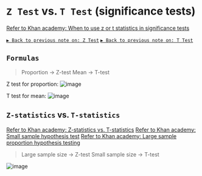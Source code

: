 # `Z Test` vs. `T Test` (significance tests)

[Refer to Khan academy: When to use z or t statistics in significance tests](https://www.khanacademy.org/math/statistics-probability/significance-tests-one-sample/modal/v/when-to-use-z-or-t-statistics-in-significance-tests)

[`▶ Back to previous note on: Z Test`](https://github.com/solomonxie/solomonxie.github.io/issues/50#issuecomment-420189772)
[`▶ Back to previous note on: T Test`](https://github.com/solomonxie/solomonxie.github.io/issues/50#issuecomment-420521963)

## `Formulas`

> Proportion -> Z-test
   Mean -> T-test

Z test for proportion:
![image](https://user-images.githubusercontent.com/14041622/45408926-514fb180-b6a0-11e8-8174-1a360944483c.png)

T test for mean:
![image](https://user-images.githubusercontent.com/14041622/45405555-eef1b380-b695-11e8-8bbb-0369788dfa02.png)


## `Z-statistics` vs. `T-statistics`

[Refer to Khan academy: Z-statistics vs. T-statistics](https://www.khanacademy.org/math/statistics-probability/significance-tests-one-sample/modal/v/z-statistics-vs-t-statistics)
[Refer to Khan academy: Small sample hypothesis test](https://www.khanacademy.org/math/statistics-probability/significance-tests-one-sample/modal/v/small-sample-hypothesis-test)
[Refer to Khan academy: Large sample proportion hypothesis testing](https://www.khanacademy.org/math/statistics-probability/significance-tests-one-sample/modal/v/large-sample-proportion-hypothesis-testing)

> Large sample size -> Z-test
   Small sample size -> T-test

![image](https://user-images.githubusercontent.com/14041622/45409704-81984f80-b6a2-11e8-8a32-1a977ba07dd3.png)
